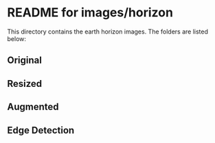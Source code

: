 # README for images/horizon

This directory contains the earth horizon images. The folders are listed below:
## Original
## Resized
## Augmented
## Edge Detection